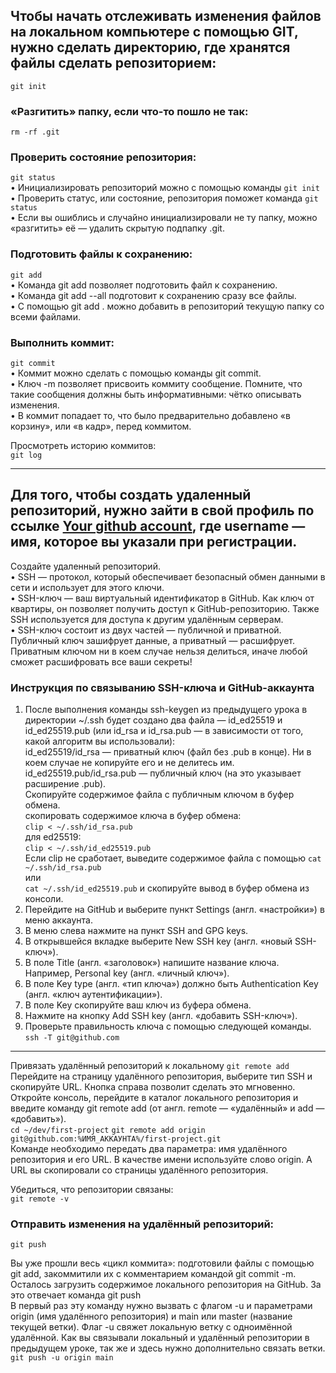 ## Чтобы начать отслеживать изменения файлов на локальном компьютере с помощью GIT, нужно сделать директорию, где хранятся файлы сделать репозиторием:  
`git init`  
### «Разгитить» папку, если что-то пошло не так:  
`rm -rf .git`  
### Проверить состояние репозитория:  
`git status`  
• Инициализировать репозиторий можно с помощью команды `git init`  
• Проверить статус, или состояние, репозитория поможет команда `git status`  
• Если вы ошиблись и случайно инициализировали не ту папку, можно «разгитить» её — удалить скрытую подпапку .git.  

### Подготовить файлы к сохранению:  
`git add`  
• Команда git add позволяет подготовить файл к сохранению.  
• Команда git add --all подготовит к сохранению сразу все файлы.  
• С помощью git add . можно добавить в репозиторий текущую папку со всеми файлами.  

### Выполнить коммит:  
`git commit`  
• Коммит можно сделать с помощью команды git commit.  
• Ключ -m позволяет присвоить коммиту сообщение. Помните, что такие сообщения должны быть информативными: чётко описывать изменения.  
• В коммит попадает то, что было предварительно добавлено «в корзину», или «в кадр», перед коммитом.  

Просмотреть историю коммитов:  
`git log`  

---

## Для того, чтобы создать удаленный репозиторий, нужно зайти в свой профиль по ссылке [Your github account](https://github.com/username), где username — имя, которое вы указали при регистрации.  
Создайте удаленный репозиторий.  
• SSH — протокол, который обеспечивает безопасный обмен данными в сети и использует для этого ключи.  
• SSH-ключ — ваш виртуальный идентификатор в GitHub. Как ключ от квартиры, он позволяет получить доступ к GitHub-репозиторию. Также SSH используется для доступа к другим удалённым серверам.   
• SSH-ключ состоит из двух частей — публичной и приватной. Публичный ключ зашифрует данные, а приватный — расшифрует. Приватным ключом ни в коем случае нельзя делиться, иначе любой сможет расшифровать все ваши секреты!  
### Инструкция по связыванию SSH-ключа и GitHub-аккаунта  
1. После выполнения команды ssh-keygen из предыдущего урока в директории ~/.ssh будет создано два файла — id_ed25519 и id_ed25519.pub (или id_rsa и id_rsa.pub — в зависимости от того, какой алгоритм вы использовали):  
 id_ed25519/id_rsa — приватный ключ (файл без .pub в конце). Ни в коем случае не копируйте его и не делитесь им.  
 id_ed25519.pub/id_rsa.pub — публичный ключ (на это указывает расширение .pub).  
 Скопируйте содержимое файла с публичным ключом в буфер обмена.  
 скопировать содержимое ключа в буфер обмена:  
 `clip < ~/.ssh/id_rsa.pub`  
 для ed25519:  
 `clip < ~/.ssh/id_ed25519.pub`  
 Если clip не сработает, выведите содержимое файла с помощью 
 `cat ~/.ssh/id_rsa.pub`  
 или  
 `cat ~/.ssh/id_ed25519.pub` и скопируйте вывод в буфер обмена из консоли.  
2. Перейдите на GitHub и выберите пункт Settings (англ. «настройки») в меню аккаунта.  
3. В меню слева нажмите на пункт SSH and GPG keys.  
4. В открывшейся вкладке выберите New SSH key (англ. «новый SSH-ключ»).  
5. В поле Title (англ. «заголовок») напишите название ключа. Например, Personal key (англ. «личный ключ»).  
6. В поле Key type (англ. «тип ключа») должно быть Authentication Key (англ. «ключ аутентификации»).  
7. В поле Key скопируйте ваш ключ из буфера обмена.  
8. Нажмите на кнопку Add SSH key (англ. «добавить SSH-ключ»).  
9. Проверьте правильность ключа с помощью следующей команды.  
`ssh -T git@github.com`  

---

Привязать удалённый репозиторий к локальному
`git remote add`  
Перейдите на страницу удалённого репозитория, выберите тип SSH и скопируйте URL. Кнопка справа позволит сделать это мгновенно.  
Откройте консоль, перейдите в каталог локального репозитория и введите команду git remote add (от англ. remote — «удалённый» и add — «добавить»).  
`cd ~/dev/first-project` 
`git remote add origin git@github.com:%ИМЯ_АККАУНТА%/first-project.git`  
Команде необходимо передать два параметра: имя удалённого репозитория и его URL. В качестве имени используйте слово origin. А URL вы скопировали со страницы удалённого репозитория. 
 
Убедиться, что репозитории связаны:  
`git remote -v`  

### Отправить изменения на удалённый репозиторий:  
`git push`  

Вы уже прошли весь «цикл коммита»: подготовили файлы с помощью git add, закоммитили их с комментарием командой git commit -m. Осталось загрузить содержимое локального репозитория на GitHub. За это отвечает команда git push  
В первый раз эту команду нужно вызвать с флагом -u и параметрами origin (имя удалённого репозитория) и main или master (название текущей ветки). Флаг -u свяжет локальную ветку с одноимённой удалённой. Как вы связывали локальный и удалённый репозитории в предыдущем уроке, так же и здесь нужно дополнительно связать ветки.  
`git push -u origin main`  
